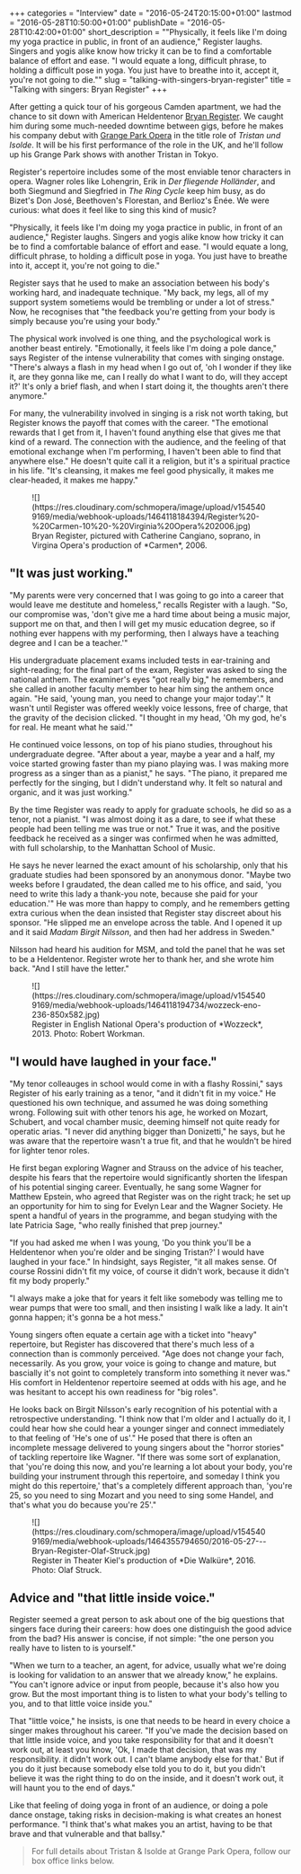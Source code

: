 +++
categories = "Interview"
date = "2016-05-24T20:15:00+01:00"
lastmod = "2016-05-28T10:50:00+01:00"
publishDate = "2016-05-28T10:42:00+01:00"
short_description = "&quot;Physically, it feels like I&#039;m doing my yoga practice in public, in front of an audience,&quot; Register laughs. Singers and yogis alike know how tricky it can be to find a comfortable balance of effort and ease. &quot;I would equate a long, difficult phrase, to holding a difficult pose in yoga. You just have to breathe into it, accept it, you&#039;re not going to die.&quot;"
slug = "talking-with-singers-bryan-register"
title = "Talking with singers: Bryan Register"
+++

After getting a quick tour of his gorgeous Camden apartment, we had the chance to sit down with American Heldentenor [Bryan Register](/scene/people/bryan-register/). We caught him during some much-needed downtime between gigs, before he makes his company debut with [Grange Park Opera](/scene/companies/grange-park-opera/) in the title role of *Tristan und Isolde*. It will be his first performance of the role in the UK, and he'll follow up his Grange Park shows with another Tristan in Tokyo. 

Register's repertoire includes some of the most enviable tenor characters in opera. Wagner roles like Lohengrin, Erik in *Der fliegende Holländer*, and both Siegmund and Siegfried in *The Ring Cycle* keep him busy, as do Bizet's Don José, Beethoven's Florestan, and Berlioz's Énée. We were curious: what does it feel like to sing this kind of music?

"Physically, it feels like I'm doing my yoga practice in public, in front of an audience," Register laughs. Singers and yogis alike know how tricky it can be to find a comfortable balance of effort and ease. "I would equate a long, difficult phrase, to holding a difficult pose in yoga. You just have to breathe into it, accept it, you're not going to die."

Register says that he used to make an association between his body's working hard, and inadequate technique. "My back, my legs, all of my support system sometiems would be trembling or under a lot of stress." Now, he recognises that "the feedback you're getting from your body is simply because you're using your body."

The physical work involved is one thing, and the psychological work is another beast entirely. "Emotionally, it feels like I'm doing a pole dance," says Register of the intense vulnerability that comes with singing onstage. "There's always a flash in my head when I go out of, 'oh I wonder if they like it, are they gonna like me, can I really do what I want to do, will they accept it?' It's only a brief flash, and when I start doing it, the thoughts aren't there anymore."

For many, the vulnerability involved in singing is a risk not worth taking, but Register knows the payoff that comes with the career. "The emotional rewards that I get from it, I haven't found anything else that gives me that kind of a reward. The connection with the audience, and the feeling of that emotional exchange when I'm performing, I haven't been able to find that anywhere else." He doesn't quite call it a religion, but it's a spiritual practice in his life. "It's cleansing, it makes me feel good physically, it makes me clear-headed, it makes me happy."

<figure data-type="image">
![](https://res.cloudinary.com/schmopera/image/upload/v1545409169/media/webhook-uploads/1464118184394/Register%20-%20Carmen-10%20-%20Virginia%20Opera%202006.jpg)<figcaption>Bryan Register, pictured with Catherine Cangiano, soprano, in Virgina Opera's production of *Carmen*, 2006.</figcaption>
</figure>

## "It was just working."

"My parents were very concerned that I was going to go into a career that would leave me destitute and homeless," recalls Register with a laugh. "So, our compromise was, 'don't give me a hard time about being a music major, support me on that, and then I will get my music education degree, so if nothing ever happens with my performing, then I always have a teaching degree and I can be a teacher.'"

His undergraduate placement exams included tests in ear-training and sight-reading; for the final part of the exam, Register was asked to sing the national anthem. The examiner's eyes "got really big," he remembers, and she called in another faculty member to hear him sing the anthem once again. "He said, 'young man, you need to change your major today'." It wasn't until Register was offered weekly voice lessons, free of charge, that the gravity of the decision clicked. "I thought in my head, 'Oh my god, he's for real. He meant what he said.'"

He continued voice lessons, on top of his piano studies, throughout his undergraduate degree. "After about a year, maybe a year and a half, my voice started growing faster than my piano playing was. I was making more progress as a singer than as a pianist," he says. "The piano, it prepared me perfectly for the singing, but I didn't understand why. It felt so natural and organic, and it was just working."

By the time Register was ready to apply for graduate schools, he did so as a tenor, not a pianist. "I was almost doing it as a dare, to see if what these people had been telling me was true or not." True it was, and the positive feedback he received as a singer was confirmed when he was admitted, with full scholarship, to the Manhattan School of Music.

He says he never learned the exact amount of his scholarship, only that his graduate studies had been sponsored by an anonymous donor. "Maybe two weeks before I graudated, the dean called me to his office, and said, 'you need to write this lady a thank-you note, because she paid for your education.'" He was more than happy to comply, and he remembers getting extra curious when the dean insisted that Register stay discreet about his sponsor. "He slipped me an envelope across the table. And I opened it up and it said *Madam Birgit Nilsson*, and then had her address in Sweden."

Nilsson had heard his audition for MSM, and told the panel that he was set to be a Heldentenor. Register wrote her to thank her, and she wrote him back. "And I still have the letter."

<figure data-type="image">
![](https://res.cloudinary.com/schmopera/image/upload/v1545409169/media/webhook-uploads/1464118194734/wozzeck-eno-236-850x582.jpg)<figcaption>Register in English National Opera's production of *Wozzeck*, 2013. Photo: Robert Workman.</figcaption>
</figure>

## "I would have laughed in your face."

"My tenor colleauges in school would come in with a flashy Rossini," says Register of his early training as a tenor, "and it didn't fit in my voice." He questioned his own technique, and assumed he was doing something wrong. Following suit with other tenors his age, he worked on Mozart, Schubert, and vocal chamber music, deeming himself not quite ready for operatic arias. "I never did anything bigger than Donizetti," he says, but he was aware that the repertoire wasn't a true fit, and that he wouldn't be hired for lighter tenor roles.

He first began exploring Wagner and Strauss on the advice of his teacher, despite his fears that the repertoire would significantly shorten the lifespan of his potential singing career. Eventually, he sang some Wagner for Matthew Epstein, who agreed that Register was on the right track; he set up an opportunity for him to sing for Evelyn Lear and the Wagner Society. He spent a handful of years in the programme, and began studying with the late Patricia Sage, "who really finished that prep journey."

"If you had asked me when I was young, 'Do you think you'll be a Heldentenor when you're older and be singing Tristan?' I would have laughed in your face." In hindsight, says Register, "it all makes sense. Of course Rossini didn't fit my voice, of course it didn't work, because it didn't fit my body properly." 

"I always make a joke that for years it felt like somebody was telling me to wear pumps that were too small, and then insisting I walk like a lady. It ain't gonna happen; it's gonna be a hot mess."

Young singers often equate a certain age with a ticket into "heavy" repertoire, but Register has discovered that there's much less of a connection than is commonly perceived. "Age does not change your fach, necessarily. As you grow, your voice is going to change and mature, but bascially it's not goint to completely transform into something it never was." His comfort in Heldentenor repertoire seemed at odds with his age, and he was hesitant to accept his own readiness for "big roles".

He looks back on Birgit Nilsson's early recognition of his potential with a retrospective understanding. "I think now that I'm older and I actually do it, I could hear how she could hear a younger singer and connect immediately to that feeling of 'He's one of us'." He posed that there is often an incomplete message delivered to young singers about the "horror stories" of tackling repertoire like Wagner. "If there was some sort of explanation, that 'you're doing this now, and you're learning a lot about your body, you're building your instrument through this repertoire, and someday I think you might do this repertoire,' that's a completely different approach than, 'you're 25, so you need to sing Mozart and you need to sing some Handel, and that's what you do because you're 25'."

<figure data-type="image">
![](https://res.cloudinary.com/schmopera/image/upload/v1545409169/media/webhook-uploads/1464355794650/2016-05-27---Bryan-Register-Olaf-Struck.jpg)<figcaption>Register in Theater Kiel's production of *Die Walküre*, 2016. Photo: Olaf Struck.</figcaption>
</figure>

## Advice and "that little inside voice."

Register seemed a great person to ask about one of the big questions that singers face during their careers: how does one distinguish the good advice from the bad? His answer is concise, if not simple: "the one person you really have to listen to is yourself."

"When we turn to a teacher, an agent, for advice, usually what we're doing is looking for validation to an answer that we already know," he explains. "You can't ignore advice or input from people, because it's also how you grow. But the most important thing is to listen to what your body's telling to you, and to that little voice inside you."

That "little voice," he insists, is one that needs to be heard in every choice a singer makes throughout his career. "If you've made the decision based on that little inside voice, and you take responsibility for that and it doesn't work out, at least you know, 'Ok, I made that decision, that was my responsibility. it didn't work out. I can't blame anybody else for that.' But if you do it just because somebody else told you to do it, but you didn't believe it was the right thing to do on the inside, and it doesn't work out, it will haunt you to the end of days."

Like that feeling of doing yoga in front of an audience, or doing a pole dance onstage, taking risks in decision-making is what creates an honest performance. "I think that's what makes you an artist, having to be that brave and that vulnerable and that ballsy."

>For full details about Tristan & Isolde at Grange Park Opera, follow our box office links below.
